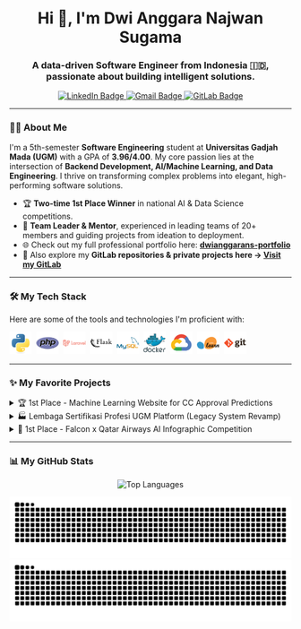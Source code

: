 <div id="header" align="center">
  <h1 align="center">Hi 👋, I'm Dwi Anggara Najwan Sugama</h1>
  <h3 align="center">A data-driven Software Engineer from Indonesia 🇮🇩, passionate about building intelligent solutions.</h3>
</div>

<div id="badges" align="center">
  <a href="https://www.linkedin.com/in/dwianggarans/">
    <img src="https://img.shields.io/badge/LinkedIn-blue?style=for-the-badge&logo=linkedin&logoColor=white" alt="LinkedIn Badge"/>
  </a>
  <a href="mailto:dwianggarans@gmail.com">
    <img src="https://img.shields.io/badge/Gmail-red?style=for-the-badge&logo=gmail&logoColor=white" alt="Gmail Badge"/>
  </a>
  <a href="https://gitlab.com/DwiAnggaraNS">
    <img src="https://img.shields.io/badge/GitLab-orange?style=for-the-badge&logo=gitlab&logoColor=white" alt="GitLab Badge"/>
  </a>
</div>

---

### 👨‍💻 About Me

I'm a 5th-semester **Software Engineering** student at **Universitas Gadjah Mada (UGM)** with a GPA of **3.96/4.00**. My core passion lies at the intersection of **Backend Development, AI/Machine Learning, and Data Engineering**. I thrive on transforming complex problems into elegant, high-performing software solutions.

- 🏆 **Two-time 1st Place Winner** in national AI & Data Science competitions.  
- 🚀 **Team Leader & Mentor**, experienced in leading teams of 20+ members and guiding projects from ideation to deployment.  
- 🌐 Check out my full professional portfolio here: **[dwianggarans-portfolio](https://github.com/DwiAnggaraNS/dwianggarans-portofolio)**  
- 🧠 Also explore my **GitLab repositories & private projects here → [Visit my GitLab](https://gitlab.com/DwiAnggaraNS)**  

---

### 🛠️ My Tech Stack

Here are some of the tools and technologies I'm proficient with:

<div>
  <img src="https://github.com/devicons/devicon/blob/master/icons/python/python-original.svg" title="Python" alt="Python" width="40" height="40"/>&nbsp;
  <img src="https://github.com/devicons/devicon/blob/master/icons/php/php-original.svg" title="PHP" alt="PHP" width="40" height="40"/>&nbsp;
  <img src="https://github.com/devicons/devicon/blob/master/icons/laravel/laravel-line-wordmark.svg" title="Laravel" alt="Laravel" width="40" height="40"/>&nbsp;
  <img src="https://github.com/devicons/devicon/blob/master/icons/flask/flask-original-wordmark.svg" title="Flask" alt="Flask" width="40" height="40"/>&nbsp;
  <img src="https://github.com/devicons/devicon/blob/master/icons/mysql/mysql-original-wordmark.svg" title="MySQL" alt="MySQL" width="40" height="40"/>&nbsp;
  <img src="https://github.com/devicons/devicon/blob/master/icons/docker/docker-original-wordmark.svg" title="Docker" alt="Docker" width="40" height="40"/>&nbsp;
  <img src="https://github.com/devicons/devicon/blob/master/icons/googlecloud/googlecloud-original.svg" title="Google Cloud" alt="GCP" width="40" height="40"/>&nbsp;
  <img src="https://github.com/devicons/devicon/blob/master/icons/scikitlearn/scikitlearn-original.svg" title="scikit-learn" alt="scikit-learn" width="40" height="40"/>&nbsp;
  <img src="https://github.com/devicons/devicon/blob/master/icons/git/git-original-wordmark.svg" title="Git" alt="Git" width="40" height="40"/>&nbsp;
</div>

---

### ✨ My Favorite Projects

<details>
  <summary>🏆 1st Place - Machine Learning Website for CC Approval Predictions</summary>

  <ul>
    <li><strong>What I Did:</strong> As Team Leader, I led my team to win a national data science competition. We went beyond the requirements, developing a full-stack web app that integrates an Extra Trees Classifier model (AUC 0.89) for real-time predictions.</li>
    <li><strong>Impact:</strong> Improved the model's predictive accuracy by 4.71% through advanced feature engineering.</li>
    <li><strong>Tech:</strong> <code>Python</code>, <code>Flask</code>, <code>scikit-learn</code>, <code>Pandas</code>, <code>OnRender</code>.</li>
  </ul>
</details>

<details>
  <summary>🏭 Lembaga Sertifikasi Profesi UGM Platform (Legacy System Revamp)</summary>

  <ul>
    <li><strong>What I Did:</strong> As a Fullstack Developer, I refactored a critical, bug-ridden legacy system for UGM's professional certification body.</li>
    <li><strong>Impact:</strong> Stabilized 6 core modules, developed 25+ REST APIs with Swagger documentation, and led bug resolution using an Agile/Kanban workflow.</li>
    <li><strong>Tech:</strong> <code>PHP</code>, <code>Laravel</code>, <code>MySQL</code>, <code>Swagger</code>, <code>Git</code>.</li>
  </ul>
</details>

<details>
  <summary>🥇 1st Place - Falcon x Qatar Airways AI Infographic Competition</summary>

  <ul>
    <li><strong>What I Did:</strong> My team and I won 1st place out of 57+ teams by analyzing customer review data for Qatar Airways.</li>
    <li><strong>Impact:</strong> We designed the winning infographic, "Warning Signs in the Skies," using time-series forecasting and sentiment analysis to provide actionable business insights.</li>
  </ul>
</details>

---

### 📊 My GitHub Stats

<div align="center">
  <img src="https://github-readme-stats.vercel.app/api/top-langs/?username=DwiAnggaraNS&layout=compact&theme=dracula" alt="Top Languages"/>
</div>

![Snake animation](https://github.com/DwiAnggaraNS/DwiAnggaraNS/blob/output/github-contribution-grid-snake.svg#gh-light-mode-only)
![Snake animation dark](https://github.com/DwiAnggaraNS/DwiAnggaraNS/blob/output/github-contribution-grid-snake-dark.svg#gh-dark-mode-only)
